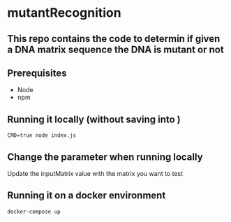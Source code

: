 # mutantRecognition
## This repo contains the code to determin if given a DNA matrix sequence the DNA is mutant or not

## Prerequisites
* Node
* npm

## Running it locally (without saving into )
```
CMD=true node index.js
```

## Change the parameter when running locally
Update the inputMatrix value with the matrix you want to test

## Running it on a docker environment
```
docker-compose up
```
